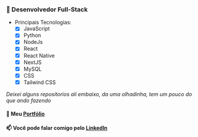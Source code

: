 ### :balloon: Desenvolvedor Full-Stack
- Principais Tecnologias:
    - [x] JavaScript
    - [x] Python
    - [x] NodeJs
    - [x] React
    - [x] React Native
    - [x] NextJS
    - [x] MySQL
    - [x] CSS
    - [x] Tailwind CSS
    
*Deixei alguns repositorios ali embaixo, da uma olhadinha, tem um pouco do que ando fazendo*

#### :floppy_disk: Meu <a href="https://isaacmagno.github.io/myPort/">Portfólio</a>
#### 📫 Você pode falar comigo pelo <a href="https://www.linkedin.com/in/isaacmagno/">LinkedIn</a>
